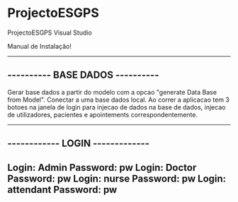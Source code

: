 # ProjectoESGPS
ProjectoESGPS Visual Studio

Manual de Instalação!

--------------------------------
---------- BASE DADOS ----------
--------------------------------
Gerar base dados a partir do modelo com a opcao "generate Data Base from Model".
Conectar a uma base dados local.
Ao correr a aplicacao tem 3 botoes na janela de login para injecao de dados na base de dados, 
injecao de utilizadores, pacientes e apointements correspondentemente.



--------------------------------
------------ LOGIN -------------
--------------------------------
Login: Admin 		Password: pw
Login: Doctor		Password: pw
Login: nurse 		Password: pw
Login: attendant 	Password: pw
--------------------------------

